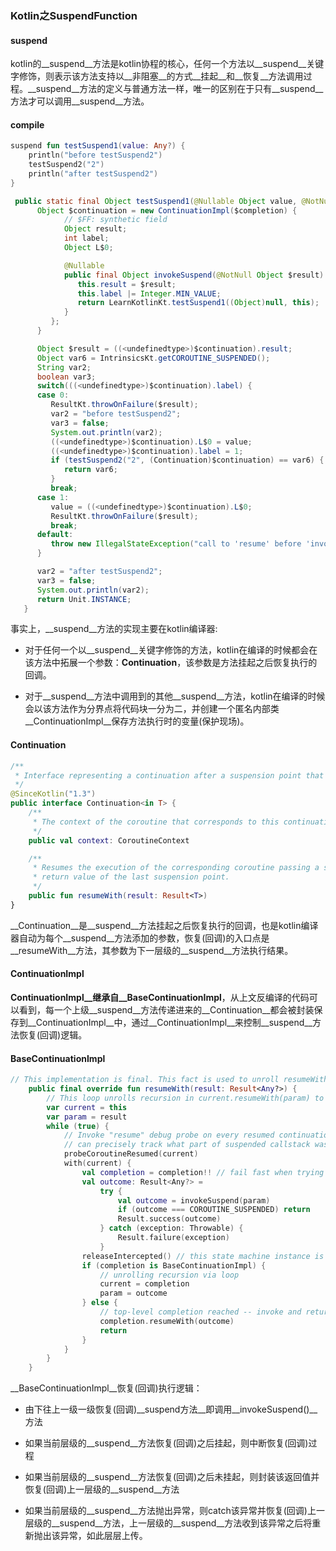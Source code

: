 ###  Kotlin之SuspendFunction



#### suspend

kotlin的__suspend__方法是kotlin协程的核心，任何一个方法以__suspend__关键字修饰，则表示该方法支持以__非阻塞__的方式__挂起__和__恢复__方法调用过程。__suspend__方法的定义与普通方法一样，唯一的区别在于只有__suspend__方法才可以调用__suspend__方法。



#### compile

```kotlin
suspend fun testSuspend1(value: Any?) {
    println("before testSuspend2")
    testSuspend2("2")
    println("after testSuspend2")
}
```

```java
 public static final Object testSuspend1(@Nullable Object value, @NotNull Continuation $completion) {
      Object $continuation = new ContinuationImpl($completion) {
            // $FF: synthetic field
            Object result;
            int label;
            Object L$0;

            @Nullable
            public final Object invokeSuspend(@NotNull Object $result) {
               this.result = $result;
               this.label |= Integer.MIN_VALUE;
               return LearnKotlinKt.testSuspend1((Object)null, this);
            }
         };
      }

      Object $result = ((<undefinedtype>)$continuation).result;
      Object var6 = IntrinsicsKt.getCOROUTINE_SUSPENDED();
      String var2;
      boolean var3;
      switch(((<undefinedtype>)$continuation).label) {
      case 0:
         ResultKt.throwOnFailure($result);
         var2 = "before testSuspend2";
         var3 = false;
         System.out.println(var2);
         ((<undefinedtype>)$continuation).L$0 = value;
         ((<undefinedtype>)$continuation).label = 1;
         if (testSuspend2("2", (Continuation)$continuation) == var6) {
            return var6;
         }
         break;
      case 1:
         value = ((<undefinedtype>)$continuation).L$0;
         ResultKt.throwOnFailure($result);
         break;
      default:
         throw new IllegalStateException("call to 'resume' before 'invoke' with coroutine");
      }

      var2 = "after testSuspend2";
      var3 = false;
      System.out.println(var2);
      return Unit.INSTANCE;
   }
```

事实上，__suspend__方法的实现主要在kotlin编译器:

* 对于任何一个以__suspend__关键字修饰的方法，kotlin在编译的时候都会在该方法中拓展一个参数：__Continuation__，该参数是方法挂起之后恢复执行的回调。

* 对于__suspend__方法中调用到的其他__suspend__方法，kotlin在编译的时候会以该方法作为分界点将代码块一分为二，并创建一个匿名内部类__ContinuationImpl__保存方法执行时的变量(保护现场)。

  

#### Continuation

```kotlin
/**
 * Interface representing a continuation after a suspension point that returns a value of type `T`.
 */
@SinceKotlin("1.3")
public interface Continuation<in T> {
    /**
     * The context of the coroutine that corresponds to this continuation.
     */
    public val context: CoroutineContext

    /**
     * Resumes the execution of the corresponding coroutine passing a successful or failed [result] as the
     * return value of the last suspension point.
     */
    public fun resumeWith(result: Result<T>)
}
```

__Continuation__是__suspend__方法挂起之后恢复执行的回调，也是kotlin编译器自动为每个__suspend__方法添加的参数，恢复(回调)的入口点是__resumeWith__方法，其参数为下一层级的__suspend__方法执行结果。

#### ContinuationImpl

__ContinuationImpl__继承自__BaseContinuationImpl__，从上文反编译的代码可以看到，每一个上级__suspend__方法传递进来的__Continuation__都会被封装保存到__ContinuationImpl__中，通过__ContinuationImpl__来控制__suspend__方法恢复(回调)逻辑。


#### BaseContinuationImpl

```kotlin
// This implementation is final. This fact is used to unroll resumeWith recursion.
    public final override fun resumeWith(result: Result<Any?>) {
        // This loop unrolls recursion in current.resumeWith(param) to make saner and shorter stack traces on resume
        var current = this
        var param = result
        while (true) {
            // Invoke "resume" debug probe on every resumed continuation, so that a debugging library infrastructure
            // can precisely track what part of suspended callstack was already resumed
            probeCoroutineResumed(current)
            with(current) {
                val completion = completion!! // fail fast when trying to resume continuation without completion
                val outcome: Result<Any?> =
                    try {
                        val outcome = invokeSuspend(param)
                        if (outcome === COROUTINE_SUSPENDED) return
                        Result.success(outcome)
                    } catch (exception: Throwable) {
                        Result.failure(exception)
                    }
                releaseIntercepted() // this state machine instance is terminating
                if (completion is BaseContinuationImpl) {
                    // unrolling recursion via loop
                    current = completion
                    param = outcome
                } else {
                    // top-level completion reached -- invoke and return
                    completion.resumeWith(outcome)
                    return
                }
            }
        }
    }
```

__BaseContinuationImpl__恢复(回调)执行逻辑：

* 由下往上一级一级恢复(回调)__suspend方法__即调用__invokeSuspend()__方法

* 如果当前层级的__suspend__方法恢复(回调)之后挂起，则中断恢复(回调)过程

* 如果当前层级的__suspend__方法恢复(回调)之后未挂起，则封装该返回值并恢复(回调)上一层级的__suspend__方法

* 如果当前层级的__suspend__方法抛出异常，则catch该异常并恢复(回调)上一层级的__suspend__方法，上一层级的__suspend__方法收到该异常之后将重新抛出该异常，如此层层上传。








